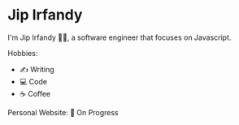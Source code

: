 # Jip Irfandy

I'm Jip Irfandy 👨‍💻, a software engineer that focuses on Javascript.

Hobbies:
 - ✍️ Writing
 - 💻 Code
 - ☕ Coffee

Personal Website: 🚧 On Progress

<!--
**jippy89/jippy89** is a ✨ _special_ ✨ repository because its `README.md` (this file) appears on your GitHub profile.

Here are some ideas to get you started:

- 🔭 I’m currently working on ...
- 🌱 I’m currently learning ...
- 👯 I’m looking to collaborate on ...
- 🤔 I’m looking for help with ...
- 💬 Ask me about ...
- 📫 How to reach me: ...
- 😄 Pronouns: ...
- ⚡ Fun fact: ...
-->
